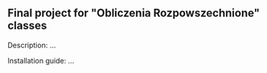 ## Final project for "Obliczenia Rozpowszechnione" classes

Description:
...

Installation guide:
...
